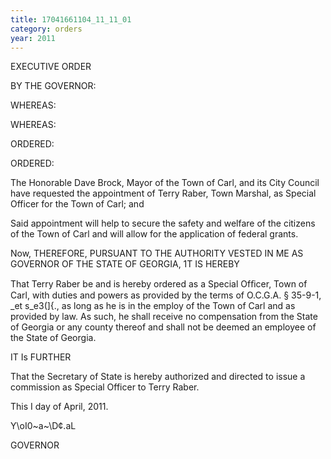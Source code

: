 ```yaml
---
title: 17041661104_11_11_01
category: orders
year: 2011
---
```

 

EXECUTIVE ORDER

BY THE GOVERNOR:

WHEREAS:

WHEREAS:

ORDERED:

ORDERED:

The Honorable Dave Brock, Mayor of the Town of Carl, and its City
Council have requested the appointment of Terry Raber, Town
Marshal, as Special Officer for the Town of Carl; and

Said appointment will help to secure the safety and welfare of the
citizens of the Town of Carl and will allow for the application of
federal grants.

Now, THEREFORE, PURSUANT TO THE AUTHORITY VESTED IN ME
AS GOVERNOR OF THE STATE OF GEORGIA, 1T IS HEREBY

That Terry Raber be and is hereby ordered as a Special Ofﬁcer,
Town of Carl, with duties and powers as provided by the terms of
O.C.G.A. § 35-9-1, _et s_e3(]{., as long as he is in the employ of the Town
of Carl and as provided by law. As such, he shall receive no
compensation from the State of Georgia or any county thereof and
shall not be deemed an employee of the State of Georgia.

IT Is FURTHER

That the Secretary of State is hereby authorized and directed to
issue a commission as Special Officer to Terry Raber.

This I  day of April, 2011.

Y\oI0~a~\D¢.aL

GOVERNOR

